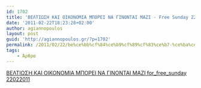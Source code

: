 ```yaml
---
id: 1702
title: 'BEΛΤΙΩΣΗ ΚΑΙ ΟΙΚΟΝΟΜΙΑ ΜΠΟΡΕΙ ΝΑ ΓΙΝΟΝΤΑΙ ΜΑΖΙ - Free Sunday 22-2-2011'
date: '2011-02-22T18:23:28+02:00'
author: agiannopoulos
layout: post
guid: 'http://agiannopoulos.gr/?p=1702'
permalink: /2011/02/22/be%ce%bb%cf%84%ce%b9%cf%89%cf%83%ce%b7-%ce%ba%ce%b1%ce%b9-%ce%bf%ce%b9%ce%ba%ce%bf%ce%bd%ce%bf%ce%bc%ce%b9%ce%b1-%ce%bc%cf%80%ce%bf%cf%81%ce%b5%ce%b9-%ce%bd%ce%b1-%ce%b3%ce%b9%ce%bd%ce%bf%ce%bd%cf%84/
tags:
    - Άρθρα
---
```


[BEΛΤΙΩΣΗ ΚΑΙ ΟΙΚΟΝΟΜΙΑ ΜΠΟΡΕΙ ΝΑ ΓΙΝΟΝΤΑΙ ΜΑΖΙ for\_free\_sunday 22022011](/wp-content/uploads/2012/04/becebbcf84ceb9cf89cf83ceb7-cebaceb1ceb9-cebfceb9cebacebfcebdcebfcebcceb9ceb1-cebccf80cebfcf81ceb5ceb9-cebdceb1-ceb3ceb9cebdcebfcebdcf84.doc)